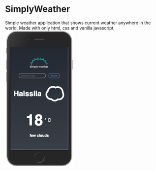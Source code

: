 # SimplyWeather
Simple weather application that shows current weather anywhere in the world.
Made with only html, css and vanilla javascript.  
![image of the app](simplyW.png)
